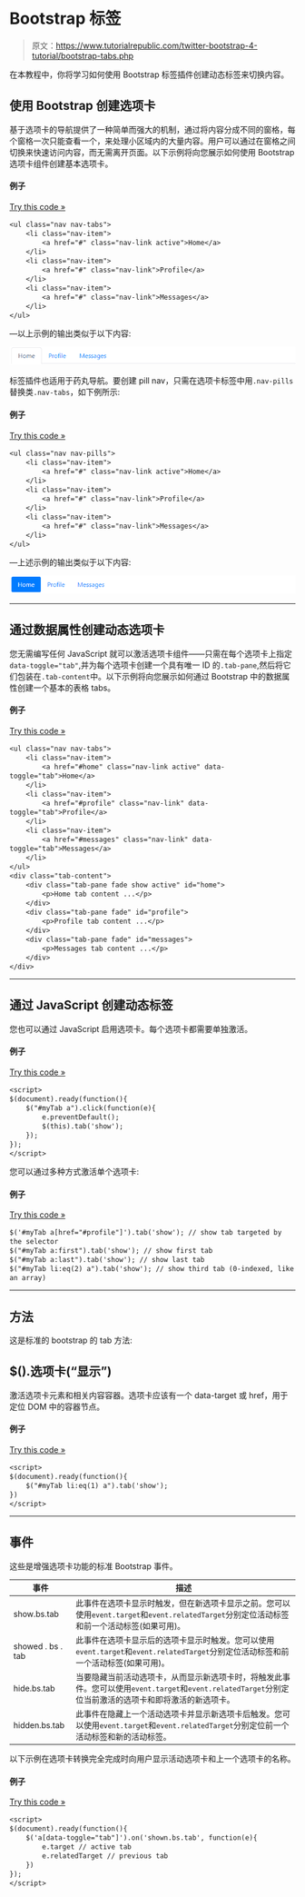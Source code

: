 # Bootstrap 标签

> 原文：<https://www.tutorialrepublic.com/twitter-bootstrap-4-tutorial/bootstrap-tabs.php>

在本教程中，你将学习如何使用 Bootstrap 标签插件创建动态标签来切换内容。

## 使用 Bootstrap 创建选项卡

基于选项卡的导航提供了一种简单而强大的机制，通过将内容分成不同的窗格，每个窗格一次只能查看一个，来处理小区域内的大量内容。用户可以通过在窗格之间切换来快速访问内容，而无需离开页面。以下示例将向您展示如何使用 Bootstrap 选项卡组件创建基本选项卡。

#### 例子

[Try this code »](../codelab.php?topic=bootstrap-4&file=basic-tabs "Try this code using online Editor")

```
<ul class="nav nav-tabs">
    <li class="nav-item">
        <a href="#" class="nav-link active">Home</a>
    </li>
    <li class="nav-item">
        <a href="#" class="nav-link">Profile</a>
    </li>
    <li class="nav-item">
        <a href="#" class="nav-link">Messages</a>
    </li>
</ul>
```

—以上示例的输出类似于以下内容:

[![Bootstrap Tabs](img/de86282d6db4b400f377bb49daa89843.png)](../codelab.php?topic=bootstrap-4&file=basic-tabs) 

标签插件也适用于药丸导航。要创建 pill nav，只需在选项卡标签中用`.nav-pills`替换类`.nav-tabs`，如下例所示:

#### 例子

[Try this code »](../codelab.php?topic=bootstrap-4&file=basic-pills "Try this code using online Editor")

```
<ul class="nav nav-pills">
    <li class="nav-item">
        <a href="#" class="nav-link active">Home</a>
    </li>
    <li class="nav-item">
        <a href="#" class="nav-link">Profile</a>
    </li>
    <li class="nav-item">
        <a href="#" class="nav-link">Messages</a>
    </li>
</ul>
```

—上述示例的输出类似于以下内容:

[![Bootstrap Pills](img/a017f993f904da26ccbca14f204fd415.png)](../codelab.php?topic=bootstrap-4&file=basic-pills) 

* * *

## 通过数据属性创建动态选项卡

您无需编写任何 JavaScript 就可以激活选项卡组件——只需在每个选项卡上指定`data-toggle="tab"`,并为每个选项卡创建一个具有唯一 ID 的`.tab-pane`,然后将它们包装在`.tab-content`中。以下示例将向您展示如何通过 Bootstrap 中的数据属性创建一个基本的表格 tabs。

#### 例子

[Try this code »](../codelab.php?topic=bootstrap-4&file=create-dynamic-tabs-via-data-attribute "Try this code using online Editor")

```
<ul class="nav nav-tabs">
    <li class="nav-item">
        <a href="#home" class="nav-link active" data-toggle="tab">Home</a>
    </li>
    <li class="nav-item">
        <a href="#profile" class="nav-link" data-toggle="tab">Profile</a>
    </li>
    <li class="nav-item">
        <a href="#messages" class="nav-link" data-toggle="tab">Messages</a>
    </li>
</ul>
<div class="tab-content">
    <div class="tab-pane fade show active" id="home">
        <p>Home tab content ...</p>
    </div>
    <div class="tab-pane fade" id="profile">
        <p>Profile tab content ...</p>
    </div>
    <div class="tab-pane fade" id="messages">
        <p>Messages tab content ...</p>
    </div>
</div>
```

* * *

## 通过 JavaScript 创建动态标签

您也可以通过 JavaScript 启用选项卡。每个选项卡都需要单独激活。

#### 例子

[Try this code »](../codelab.php?topic=bootstrap-4&file=create-dynamic-tabs-via-javascript "Try this code using online Editor")

```
<script>
$(document).ready(function(){
    $("#myTab a").click(function(e){
        e.preventDefault();
        $(this).tab('show');
    });
});
</script>
```

您可以通过多种方式激活单个选项卡:

#### 例子

[Try this code »](../codelab.php?topic=bootstrap-4&file=activate-individual-tabs-via-javascript "Try this code using online Editor")

```
$('#myTab a[href="#profile"]').tab('show'); // show tab targeted by the selector
$("#myTab a:first").tab('show'); // show first tab
$("#myTab a:last").tab('show'); // show last tab
$("#myTab li:eq(2) a").tab('show'); // show third tab (0-indexed, like an array)
```

* * *

## 方法

这是标准的 bootstrap 的 tab 方法:

## $().选项卡(“显示”)

激活选项卡元素和相关内容容器。选项卡应该有一个 data-target 或 href，用于定位 DOM 中的容器节点。

#### 例子

[Try this code »](../codelab.php?topic=bootstrap-4&file=tab-show-method "Try this code using online Editor")

```
<script>
$(document).ready(function(){
    $("#myTab li:eq(1) a").tab('show');
})
</script>
```

* * *

## 事件

这些是增强选项卡功能的标准 Bootstrap 事件。

| 事件 | 描述 |
| --- | --- |
| show.bs.tab | 此事件在选项卡显示时触发，但在新选项卡显示之前。您可以使用`event.target`和`event.relatedTarget`分别定位活动标签和前一个活动标签(如果可用)。 |
| showed . bs . tab | 此事件在选项卡显示后的选项卡显示时触发。您可以使用`event.target`和`event.relatedTarget`分别定位活动标签和前一个活动标签(如果可用)。 |
| hide.bs.tab | 当要隐藏当前活动选项卡，从而显示新选项卡时，将触发此事件。您可以使用`event.target`和`event.relatedTarget`分别定位当前激活的选项卡和即将激活的新选项卡。 |
| hidden.bs.tab | 此事件在隐藏上一个活动选项卡并显示新选项卡后触发。您可以使用`event.target`和`event.relatedTarget`分别定位前一个活动标签和新的活动标签。 |

以下示例在选项卡转换完全完成时向用户显示活动选项卡和上一个选项卡的名称。

#### 例子

[Try this code »](../codelab.php?topic=bootstrap-4&file=tabs-events "Try this code using online Editor")

```
<script>
$(document).ready(function(){
    $('a[data-toggle="tab"]').on('shown.bs.tab', function(e){
        e.target // active tab
        e.relatedTarget // previous tab
    })
});
</script>
```